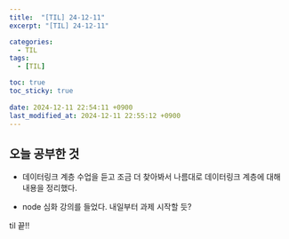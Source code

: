 ```yaml
---
title:  "[TIL] 24-12-11"
excerpt: "[TIL] 24-12-11"

categories:
  - TIL
tags:
  - [TIL]

toc: true
toc_sticky: true
 
date: 2024-12-11 22:54:11 +0900
last_modified_at: 2024-12-11 22:55:12 +0900
---
```


## 오늘 공부한 것

- 데이터링크 계층 수업을 듣고 조금 더 찾아봐서 나름대로 데이터링크 계층에 대해 내용을 정리했다.

- node 심화 강의를 들었다. 내일부터 과제 시작할 듯?

til 끝!!